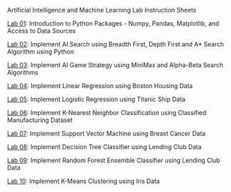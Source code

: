 Artificial Intelligence and Machine Learning Lab Instruction Sheets

[Lab 01](https://github.com/sri976/Aiml_2303A52033/blob/main/AIML_LAB_01_ipynb.ipynb): Introduction to Python Packages - Numpy, Pandas, Matplotlib, and Access to Data Sources

[Lab 02](https://github.com/sri976/Aiml_2303A52033/blob/main/AIML_LAB_02_ipynb.ipynb): Implement AI Search using Breadth First, Depth First and A* Search Algorithm using Python

[Lab 03](https://github.com/sri976/Aiml_2303A52033/blob/main/AIML_LAB_03.ipynb): Implement AI Game Strategy using MiniMax and Alpha-Beta Search Algorithms

[Lab 04](https://github.com/sri976/Aiml_2303A52033/blob/main/AIML_ASS_4.ipynb): Implement Linear Regression using Boston Housing Data

[Lab 05](https://github.com/sri976/Aiml_2303A52033/blob/main/AIML_ASS_5.ipynb): Implement Logistic Regression using Titanic Ship Data

[Lab 06](https://github.com/sri976/Aiml_2303A52033/blob/main/AIML_ASS_6.ipynb): Implement K-Nearest Neighbor Classification using Classified Manufacturing Dataset

[Lab 07](https://github.com/sri976/Aiml_2303A52033/blob/main/AIML_SVM_ASS_07.ipynb): Implement Support Vector Machine using Breast Cancer Data

[Lab 08](): Implement Decision Tree Classifier using Lending Club Data

[Lab 09](): Implement Random Forest Ensemble Classifier using Lending Club Data

[Lab 10](): Implement K-Means Clustering using Iris Data
